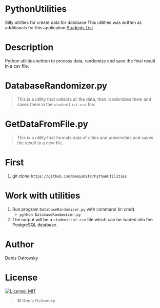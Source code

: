 # PythonUtilities
Silly utilities for create data for database
This utilities was written as additionals for this application [Students List](https://github.com/DenisOstr/StudentList)

# Description
Python utilities written to process data, randomize and save the final result in a csv file.

# DatabaseRandomizer.py
> This is a utility that collects all the data, then randomizes them and saves them in the ` studentList.csv ` file.

# GetDataFromFile.py
> This is a utility that formats data of cities and universities and saves the result to a new file.

# First
1. git clone ` https://github.com/DenisOstr/PythonUtilities `

# Work with utilities
1. Run program ` DatabaseRandomizer.py ` with command (in cmd):
    - ` python DatabaseRandomizer.py `
2. The output will be a ` studentList.csv ` file which can be loaded into the PostgreSQL database.

# Author
Denis Ostrovsky
 
# License
[![License: MIT](https://img.shields.io/badge/License-MIT-green.svg)](https://github.com/DenisOstr/StudentList/blob/master/LICENSE)
> © Denis Ostrovsky
